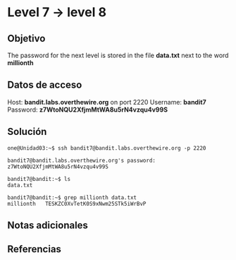 # Level 7 -> level 8

## Objetivo
The password for the next level is stored in the file **data.txt** next to the word **millionth**

## Datos de acceso
Host: **bandit.labs.overthewire.org** on port 2220
Username: **bandit7**
Password: **z7WtoNQU2XfjmMtWA8u5rN4vzqu4v99S**

## Solución
```properties
one@Unidad03:~$ ssh bandit7@bandit.labs.overthewire.org -p 2220
```

```properties
bandit7@bandit.labs.overthewire.org's password: z7WtoNQU2XfjmMtWA8u5rN4vzqu4v99S
```

```properties
bandit7@bandit:~$ ls
data.txt
```

```properties
bandit7@bandit:~$ grep millionth data.txt 
millionth	TESKZC0XvTetK0S9xNwm25STk5iWrBvP
```

## Notas adicionales
## Referencias